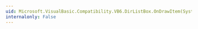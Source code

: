 ```yaml
---
uid: Microsoft.VisualBasic.Compatibility.VB6.DirListBox.OnDrawItem(System.Windows.Forms.DrawItemEventArgs)
internalonly: False
---
```


